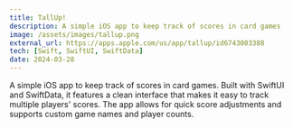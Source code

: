 ```yaml
---
title: TallUp!
description: A simple iOS app to keep track of scores in card games
image: /assets/images/tallup.png
external_url: https://apps.apple.com/us/app/tallup/id6743003388
tech: [Swift, SwiftUI, SwiftData]
date: 2024-03-28
---
```


A simple iOS app to keep track of scores in card games. Built with SwiftUI and SwiftData, it features a clean interface that makes it easy to track multiple players' scores. The app allows for quick score adjustments and supports custom game names and player counts. 
